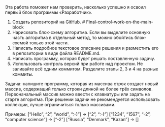
Эта работа поможет нам проверить, насколько успешно я освоил первый блок программы «Разработчик». 

1. Создать репозиторий на GitHub. # Final-control-work-on-the-main-block
2. Нарисовать блок-схему алгоритма. Если вы выделите основную часть алгоритма в отдельный метод, то можно обойтись блок-схемой только этой части.
3. Написать подробное текстовое описание решения и разместить его в репозитории в виде файла README.md.
4. Написать программу, которая будет решать поставленную задачу.
5. Использовать контроль версий при работе над проектом. Не заливайте всё одним коммитом. Разделите этапы 2, 3 и 4 на разные коммиты.

Задача: напишите программу, которая из массива строк создаст новый массив, содержащий только строки длиной не более трёх символов. Первоначальный массив можно ввести с клавиатуры или задать на старте алгоритма. При решении задачи не рекомендуется использовать коллекции, лучше ограничиться только массивами.

Примеры:
[“Hello”, “2”, “world”, “:-)”] → [“2”, “:-)”]
[“1234”, “1567”, “-2”, “computer science”] → [“-2”]
[“Russia”, “Denmark”, “Kazan”] → []

